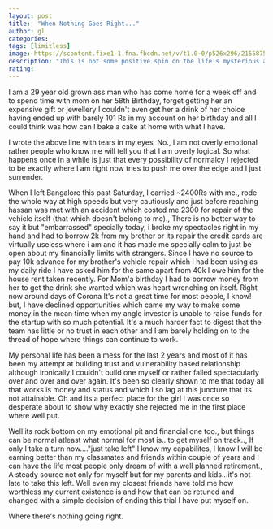 ```yaml
---
layout: post
title:  "When Nothing Goes Right..."
author: gl
categories:
tags: [limitless]
image: https://scontent.fixe1-1.fna.fbcdn.net/v/t1.0-0/p526x296/21558756_1974889752725292_3715680753090692056_n.jpg?_nc_cat=101&_nc_sid=8bfeb9&_nc_oc=AQkrePCutqxbaUuoCsebeQ0kdW6U814XaCKDfpTowiOUw7Cqw-pfBWRr49VPojP55KF3UiyubCIwsqP6pW6rMcCY&_nc_ht=scontent.fixe1-1.fna&_nc_tp=6&oh=aa316120dc44ebfbf59b91327b27d24a&oe=5F243470
description: "This is not some positive spin on the life's mysterious and ironicity but a simple unfoldment of this moment."
rating: 
---
```


I am a 29 year old grown ass man who has come home for a week off and to spend time with mom on her 58th Birthday, forget getting her an expensive gift or jewellery I couldn't even get her a drink of her choice having ended up with barely 101 Rs in my account on her birthday and all I could think was how can I bake a cake at home with what I have.

I wrote the above line with tears in my eyes, No., I am not overly emotional rather people who know me will tell you that I am overly logical. So what happens once in a while is just that every possibility of normalcy I rejected to be exactly where I am right now tries to push me over the edge and I just surrender.

When I left Bangalore this past Saturday, I carried ~2400Rs with me., rode the whole way at high speeds but very cautiously and just before reaching hassan was met with an accident which costed me 2300 for repair of the vehicle itself (that which doesn't belong to me).,
There is no better way to say it but "embarrassed" specially today, i broke my spectacles right in my hand and had to borrow 2k from my brother or its repair
the credit cards are virtually useless where i am and it has made me specially calm to just be open about my financially limits with strangers. Since I have no source to pay 10k advance for my brother's vehicle repair which I had been using as my daily ride I have asked him for the same apart from 40k I owe him for the house rent taken recently. For Mom'a birthday I had to borrow money from her to get the drink she wanted which was heart wrenching on itself.
Right now around days of Corona It's not a great time for most people, I know! but, I have declined opportunities which came my way to make some money in the mean time when my angle investor is unable to raise funds for the startup with so much potential.
It's a much harder fact to digest that the team has little or no trust in each other and I am barely holding on to the thread of hope where things can continue to work.

My personal life has been a mess for the last 2 years and most of it has been my attempt at building trust and vulnerability based relationship although ironically I couldn't build one myself or rather failed spectacularly over and over and over again. It's been so clearly shown to me that today all that works is money and status and which I so lag at this juncture that its not attainable.  Oh and its a perfect place for the girl I was once so desperate about to show why exactly she rejected me in the first place where well put. 

Well its rock bottom on my emotional pit and financial one too., but things can be normal atleast what normal for most is.. to get myself on track.., If only I take a turn now...."just take left"
I know my capabilites, I know I will be earning better than my classmates and friends within couple of years and I can have the life most people only dream of with a well planned retirement., A steady source not only for myself but for my parents and kids...it's not late to take this left. Well even my closest friends have told me how worthless my current existence is and how that can be retuned and changed with a simple decision of ending this trial I have put myself on.

Where there's nothing going right.
